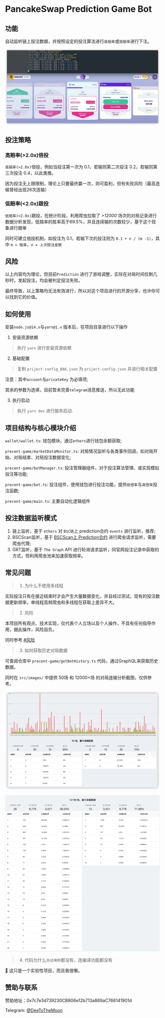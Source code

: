 # PancakeSwap Prediction Game Bot

## 功能

自动监听链上投注数据，并按照设定的投注算法进行`高赔率`或`低赔率`进行下注。

![screen](src/images/screen.png)

## 投注策略

### 高赔率(>2.0x)倍投

`高赔率(>2.0x)`倍投，例如当投注第一次为 0.1，若输则第二次投注 0.2，若输则第三次投注 0.4，以此类推。

因为投注无上限限制，理论上只要最终赢一次，则可盈利，但有失败风险（最高连输曾经出现26次连输）

### 低赔率(<2.0x)跟投

`低赔率(<2.0x)`跟投，在统计阶段，利用爬虫拉取了 *>12000* 场次的对局记录进行数据分析发现，低赔率的胜率高于69.5%，并且连续输的次数较少，基于这个现象进行跟单

同时可建立倍投机制，如投注为 0.1，若输下次的投注则为 `0.1 + n / (m -1)`，其中 `m = 赔率`，`n = 上次投注金额`

## 风险

以上内容均为理论，但目前`Prediction` 进行了游戏调整，实际在对局时间仅剩几秒时，发起投注，均会被判定投注失败。

最终导致，以上策略均无法有效进行，所以对这个项目进行的开源分享，也许你可以找到它的价值。

## 如何使用

安装`node.js@14.x`与`yarn@1.x` 版本后，在项目目录进行以下操作

1. 安装资源依赖

> 执行 `yarn` 进行安装资源依赖

2. 基础配置

> 复制 `priject-config_BAK.json` 为 `priject-config.json` 并进行相关配置

注意：其中`account`与`privateKey` 为必填项;

其余的参数为选填，目前暂未完善`telegram`消息推送，所以无此功能

3. 执行启动

> 执行 `yarn dev` 进行服务启动.

## 项目结构与核心模块介绍

`wallet/wallet.ts`: 钱包模块，通过`ethers`进行钱包余额获取;

`precent-game/marketDataMonitor.ts`: 对局情况监听与各类事件回调，如对局开始、对局结束、对局投注数据变化;

`precent-game/betManager.ts`: 投注管理器组件，对于投注算法管理、或实现模拟投注等功能;

`precent-game/bet.ts`: 投注组件，使用钱包进行投注功能，提供`低倍率`与`高倍率`投注函数;

`precent-game/main.ts`: 主要自动化逻辑组件

## 投注数据监听模式

1. 链上监听，基于 `ethers` 对 `BSC链`上 prediction合约 `events` 进行监听，推荐;
2. BSCScan监听，基于 [BSCScan上 Prediction合约](https://bscscan.com/address/0x516ffd7d1e0ca40b1879935b2de87cb20fc1124b) 进行爬虫请求监听，需要爬虫代理;
3. GRT监听，基于 `The Graph` API 进行轮询请求监听，同官网投注记录中获取的方式，但利用爬虫池来加速获取频率。

## 常见问题

> 1. 为什么不使用多线程

实际投注只有在接近结束时才会产生大量数据变化，并且经过测试，现有的投注数据更新频率，单线程高频爬虫和多线程在获取上差异不大。

> 2. 风险

本项目所有观点、技术实现，仅代表个人立场以及个人操作，不具有任何指导作用，据此操作，风险自负。

同时参考 [#风险](#风险)

> 3. 如何获取历史对局数据

可查阅仓库中 `precent-game/getBetHistory.ts` 代码，通过GraphQL来获取历史数据。

同时在 `src/images/` 中提供 50场 和 12000+场 的对局连输分析截图，仅供参考。

![50场](src/images/history-50.png)

![12000+场](src/images/history.png)

> 4. 代码为什么`测试用例`都没有，连编译功能都没有

🙂 这只是一个实验性项目，而且我很懒。

## 赞助与联系

赞助地址：0x7c7e3d739230CB806e12b713a869aC766141901d

Telegram: [@DeeToTheMoon](https://t.me/DeeToTheMoon)